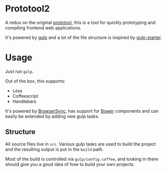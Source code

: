 # Prototool2

A redux on the original [prototool](https://github.com/colonyamerican/prototool), this is a tool for quickly prototyping and compiling frontend web applications.

It's powered by [gulp](http://gulpjs.com/) and a lot of the file structure is inspired by [gulp-starter](https://github.com/greypants/gulp-starter).

# Usage

Just run `gulp`.

Out of the box, this supports:

- Less
- Coffeescript
- Handlebars

It's powered by [BrowserSync](http://www.browsersync.io/), has support for [Bower](http://bower.io) components and can easily be extended by adding new gulp tasks.

## Structure

All source files live in `src`. Various gulp tasks are used to build the project and the resulting output is put in the `build` path.

Most of the build is controlled via `gulp/config.coffee`, and looking in there should give you a good idea of how to build your own projects.